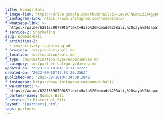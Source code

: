 ```yaml
---
title: Nomads Bali
f_image-link: https://drive.google.com/thumbnail?id=1ex9ClNLmb1z3X4gypOYTYaTi29Qx3LMu
f_instagram-link: https://www.instagram.com/nomadsbali/
f_whatsapp-link: >-
  https://wa.me/6281339079985?text=Halo%20Nomads%20Bali,%20saya%20dapat%20info%20dari%20@loocale.id%20dan%20punya%20pertanyaan
f_service-2: Snorkeling
slug: nomads-bali
f_activities-2:
  - cms/activity-tag/diving.md
f_province: cms/provinsi/bali.md
f_location: cms/location/bali.md
f_type: cms/destination-type/experiences.md
f_category: cms/partner-category/diving.md
updated-on: '2023-09-18T04:19:31.527Z'
created-on: '2023-09-10T17:03:26.356Z'
published-on: '2023-09-18T04:34:08.284Z'
f_instagram: https://www.instagram.com/nomadsbali/
f_wa-contact: >-
  https://wa.me/6281339079985?text=Halo%20Nomads%20Bali,%20saya%20dapat%20info%20dari%20@loocale.id%20dan%20punya%20pertanyaan
f_partner-name: Nomads Bali
f_service-1: Historical Site
layout: '[partners].html'
tags: partners
---
```



